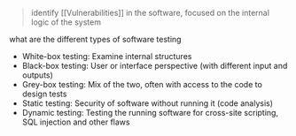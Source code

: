 >identify [[Vulnerabilities]] in the software, focused on the internal logic of the system

what are the different types of software testing
- White-box testing: Examine internal structures
- Black-box testing: User or interface perspective (with different input and outputs)
- Grey-box testing: Mix of the two, often with access to the code to design tests
- Static testing: Security of software without running it (code analysis)
- Dynamic testing: Testing the running software for cross-site scripting, SQL injection and other flaws